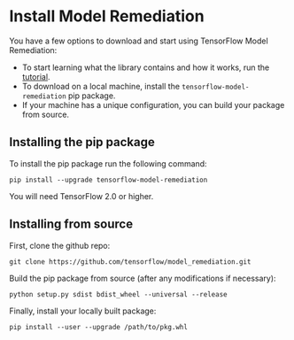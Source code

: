 # Install Model Remediation

You have a few options to download and start using TensorFlow Model Remediation:

*    To start learning what the library contains and how it works, run the
     [tutorial](../tutorials/min_diff_keras).
*    To download on a local machine, install the `tensorflow-model-remediation`
     pip package.
*    If your machine has a unique configuration, you can build your package from
     source.

## Installing the pip package

To install the pip package run the following command:
```shell
pip install --upgrade tensorflow-model-remediation
```

You will need TensorFlow 2.0 or higher.

## Installing from source

First, clone the github repo:

```shell
git clone https://github.com/tensorflow/model_remediation.git
```

Build the pip package from source (after any modifications if necessary):
```shell
python setup.py sdist bdist_wheel --universal --release
```

Finally, install your locally built package:
```shell
pip install --user --upgrade /path/to/pkg.whl
```
